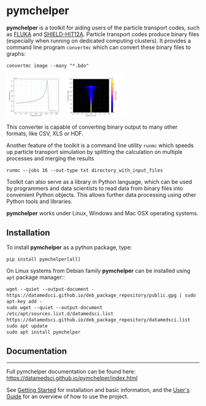 # pymchelper

  
**pymchelper** is a toolkit for aiding users of the particle transport codes, such as [FLUKA](http://fluka.cern/) and [SHIELD-HIT12A](https://shieldhit.org/).
Particle transport codes produce binary files (especially when running on dedicated computing clusters).
It provides a command line program `convertmc` which can convert these binary files to graphs:
```
convertmc image --many "*.bdo"
```

<p float="left">
  <img src="/docs/default_1d.png" width="30%" />
  <img src="/docs/default_2d.png" width="30%" /> 
</p>

This converter is capable of converting binary output to many other formats, like CSV, XLS or HDF.
  
Another feature of the toolkit is a command line utility `runmc` which speeds up particle transport simulation by splitting the calculation on multiple processes and merging the results

```
runmc --jobs 16 --out-type txt directory_with_input_files
```
 
Toolkit can also serve as a library in Python language, which can be used by programmers and data scientists to read data from binary files into convenient Python objects. This allows further data processing using other Python tools and libraries.

**pymchelper** works under Linux, Windows and Mac OSX operating systems.

## Installation

To install **pymchelper** as a python package, type:
```
pip install pymchelper[all]
```

On Linux systems from Debian family **pymchelper** can be installed using `apt` package manager::
```
wget --quiet --output-document - https://datamedsci.github.io/deb_package_repository/public.gpg | sudo apt-key add -
sudo wget --quiet --output-document /etc/apt/sources.list.d/datamedsci.list https://datamedsci.github.io/deb_package_repository/datamedsci.list
sudo apt update
sudo apt install pymchelper
```

## Documentation

-------------

 Full pymchelper documentation can be found here: https://datamedsci.github.io/pymchelper/index.html

See [Getting Started](https://datamedsci.github.io/pymchelper/getting_started.html) for installation and basic information, and the [User's Guide](https://datamedsci.github.io/pymchelper/user_guide.html) for an overview of how to use the project.